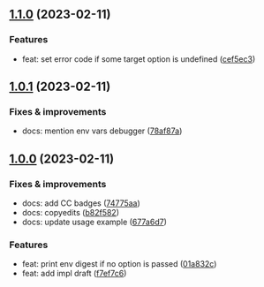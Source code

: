 ## [1.1.0](https://github.com/antongolub/credebug/compare/v1.0.1...v1.1.0) (2023-02-11)

### Features
* feat: set error code if some target option is undefined ([cef5ec3](https://github.com/antongolub/credebug/commit/cef5ec382b1edb3397872610c55efbb82c82deac))

## [1.0.1](https://github.com/antongolub/credebug/compare/v1.0.0...v1.0.1) (2023-02-11)

### Fixes & improvements
* docs: mention env vars debugger ([78af87a](https://github.com/antongolub/credebug/commit/78af87a0692efb96879667b9f3313e95b4f81d7c))

## [1.0.0](https://github.com/antongolub/credebug/compare/undefined...v1.0.0) (2023-02-11)

### Fixes & improvements
* docs: add CC badges ([74775aa](https://github.com/antongolub/credebug/commit/74775aa123f92fad3724757c898583b5623a7c12))
* docs: copyedits ([b82f582](https://github.com/antongolub/credebug/commit/b82f582ffdfb0ea75c11233447434fd39426570f))
* docs: update usage example ([677a6d7](https://github.com/antongolub/credebug/commit/677a6d79f8732044ef1a575d579479eff0a408e8))

### Features
* feat: print env digest if no option is passed ([01a832c](https://github.com/antongolub/credebug/commit/01a832c80559b9b52dc7604160b2d7aa1afeadbc))
* feat: add impl draft ([f7ef7c6](https://github.com/antongolub/credebug/commit/f7ef7c6d91c178afe2b0c256d7b714b67382cfd3))
